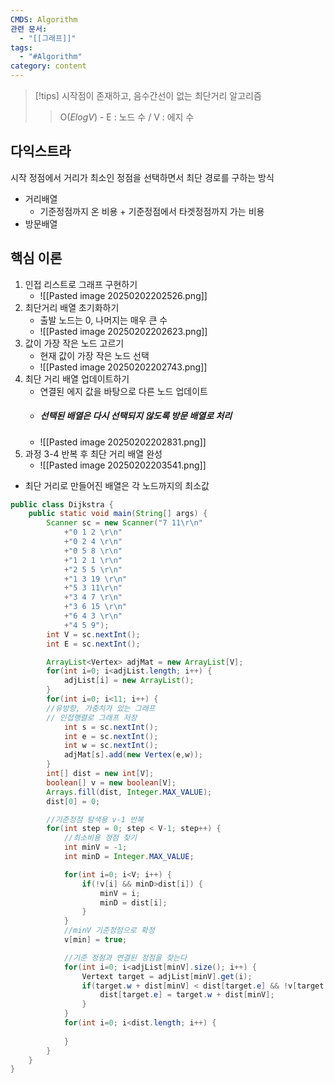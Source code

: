 ```yaml
---
CMDS: Algorithm
관련 문서:
  - "[[그래프]]"
tags:
  - "#Algorithm"
category: content
---
```

>[!tips]
>시작점이 존재하고, 음수간선이 없는 최단거리 알고리즘
>>O($ElogV$) - E : 노드 수 / V : 에지 수
## 다익스트라

시작 정점에서 거리가 최소인 정점을 선택하면서 최단 경로를 구하는 방식

- 거리배열
	- 기준정점까지 온 비용 + 기준정점에서 타겟정점까지 가는 비용
- 방문배열
## 핵심 이론
1. 인접 리스트로 그래프 구현하기
	- ![[Pasted image 20250202202526.png]]
2. 최단거리 배열 초기화하기
	- 출발 노드는 0, 나머지는 매우 큰 수
	- ![[Pasted image 20250202202623.png]]
3. 값이 가장 작은 노드 고르기
	- 현재 값이 가장 작은 노드 선택
	- ![[Pasted image 20250202202743.png]]
4. 최단 거리 배열 업데이트하기
	- 연결된 에지 값을 바탕으로 다른 노드 업데이트
	- ##### 선택된 배열은 다시 선택되지 않도록 방문 배열로 처리
	- ![[Pasted image 20250202202831.png]]
5. 과정 3-4 반복 후 최단 거리 배열 완성
	- ![[Pasted image 20250202203541.png]]
- 최단 거리로 만들어진 배열은 각 노드까지의 최소값
```java
public class Dijkstra {
	public static void main(String[] args) {
		Scanner sc = new Scanner("7 11\r\n"
			+"0 1 2 \r\n"
			+"0 2 4 \r\n"
			+"0 5 8 \r\n"
			+"1 2 1 \r\n"
			+"2 5 5 \r\n"
			+"1 3 19 \r\n"
			+"5 3 11\r\n"
			+"3 4 7 \r\n"
			+"3 6 15 \r\n"
			+"6 4 3 \r\n"
			+"4 5 9");
		int V = sc.nextInt();
		int E = sc.nextInt();

		ArrayList<Vertex> adjMat = new ArrayList[V];
		for(int i=0; i<adjList.length; i++) {
			adjList[i] = new ArrayList();
		}
		for(int i=0; i<11; i++) {
		//유방향, 가중치가 있는 그래프
		// 인접행렬로 그래프 저장
			int s = sc.nextInt();
			int e = sc.nextInt();
			int w = sc.nextInt();
			adjMat[s].add(new Vertex(e,w));
		}
		int[] dist = new int[V];
		boolean[] v = new boolean[V];
		Arrays.fill(dist, Integer.MAX_VALUE);
		dist[0] = 0;

		//기준정점 탐색용 v-1 반복
		for(int step = 0; step < V-1; step++) {
			//최소비용 정점 찾기
			int minV = -1;
			int minD = Integer.MAX_VALUE;

			for(int i=0; i<V; i++) {
				if(!v[i] && minD>dist[i]) {
					minV = i;
					minD = dist[i];
				}
			}
			//minV 기준정점으로 확정
			v[min] = true;

			//기준 정점과 연결된 정점을 찾는다
			for(int i=0; i<adjList[minV].size(); i++) {
				Vertext target = adjList[minV].get(i);
				if(target.w + dist[minV] < dist[target.e] && !v[target.e]) {
					dist[target.e] = target.w + dist[minV];
				}
			}
			for(int i=0; i<dist.length; i++) {
				
			}
		}
	}
}
```